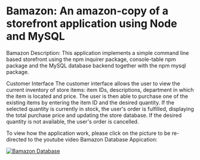 # Bamazon: An amazon-copy of a storefront application using Node and MySQL

Bamazon Description:
This application implements a simple command line based storefront using the npm inquirer package, console-table npm package and the MySQL database backend together with the npm mysql package.


Customer Interface
The customer interface allows the user to view the current inventory of store items: item IDs, descriptions, department in which the item is located and price. The user is then able to purchase one of the existing items by entering the item ID and the desired quantity. If the selected quantity is currently in stock, the user's order is fulfilled, displaying the total purchase price and updating the store database. If the desired quantity is not available, the user's order is cancelled.

To view how the application work, please click on the picture to be re-directed to the youtube video Bamazon Database Appication:

[![Bamazon Database](http://share.gifyoutube.com/vi/Yl0QHKk_GfE/0.gif)](http://www.youtube.com/watch?v=Yl0QHKk_GfE "Bamazon Database")

